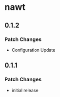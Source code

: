 # nawt

## 0.1.2

### Patch Changes

- Configuration Update

## 0.1.1

### Patch Changes

- initial release
